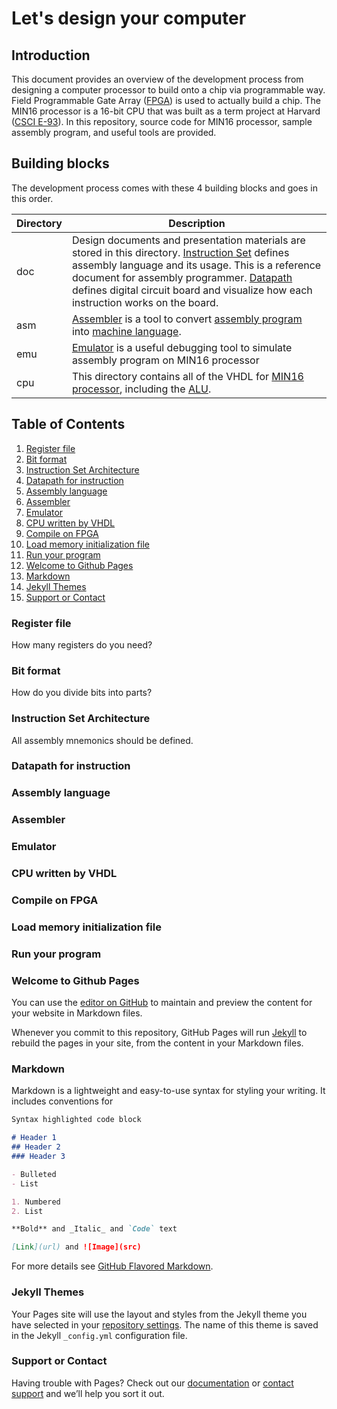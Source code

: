 Let's design your computer
===

## Introduction

This document provides an overview of the development process from designing a computer processor to build onto a chip via programmable way. Field Programmable Gate Array ([FPGA](https://www.terasic.com.tw/cgi-bin/page/archive.pl?Language=English&CategoryNo=165&No=502)) is used to actually build a chip. The MIN16 processor is a 16-bit CPU that was built as a term project at Harvard ([CSCI E-93](http://sites.fas.harvard.edu/~cscie287/fall2017/)). In this repository, source code for MIN16 processor, sample assembly program, and useful tools are provided.

## Building blocks

The development process comes with these 4 building blocks and goes in this order.

| Directory | Description |
| --------- |------------ |
| doc       | Design documents and presentation materials are stored in this directory. [Instruction Set](./doc/MIN16_Instruction_Set.pdf) defines assembly language and its usage. This is a reference document for assembly programmer. [Datapath](./doc/MIN16_Datapath_ALL.pdf) defines digital circuit board and visualize how each instruction works on the board. |
| asm       | [Assembler](./asm/parser/parser.c) is a tool to convert [assembly program](./asm/parser/sample3.txt) into [machine language](./asm/parser/sample3.mif). |
| emu       | [Emulator](./emu/emulator.c) is a useful debugging tool to simulate assembly program on MIN16 processor |
| cpu       | This directory contains all of the VHDL for [MIN16 processor](./cpu/min16/min16.vhd), including the [ALU](./cpu/min16/alu.vhd). |

## Table of Contents
1. [Register file](#register-file)
2. [Bit format](#bit-format)
3. [Instruction Set Architecture](#instruction-set-architecture)
4. [Datapath for instruction](#datapath-for-instruction)
5. [Assembly language](#assembly-language)
6. [Assembler](#assembler)
7. [Emulator](#emulator)
8. [CPU written by VHDL](#cpu-written-by-vhdl)
9. [Compile on FPGA](#compile-on-fpga)
10. [Load memory initialization file](#load-memory-initialization-file)
11. [Run your program](#run-your-program)
12. [Welcome to Github Pages](#welcome-to-github-pages)
13. [Markdown](#markdown)
14. [Jekyll Themes](#jekyll-themes)
15. [Support or Contact](#support-or-contact)

### Register file
How many registers do you need?

### Bit format
How do you divide bits into parts?

### Instruction Set Architecture
All assembly mnemonics should be defined.

### Datapath for instruction

### Assembly language

### Assembler

### Emulator

### CPU written by VHDL

### Compile on FPGA

### Load memory initialization file

### Run your program



### Welcome to Github Pages

You can use the [editor on GitHub](https://github.com/tanamim/MIN16/edit/master/README.md) to maintain and preview the content for your website in Markdown files.

Whenever you commit to this repository, GitHub Pages will run [Jekyll](https://jekyllrb.com/) to rebuild the pages in your site, from the content in your Markdown files.

### Markdown

Markdown is a lightweight and easy-to-use syntax for styling your writing. It includes conventions for

```markdown
Syntax highlighted code block

# Header 1
## Header 2
### Header 3

- Bulleted
- List

1. Numbered
2. List

**Bold** and _Italic_ and `Code` text

[Link](url) and ![Image](src)
```

For more details see [GitHub Flavored Markdown](https://guides.github.com/features/mastering-markdown/).

### Jekyll Themes

Your Pages site will use the layout and styles from the Jekyll theme you have selected in your [repository settings](https://github.com/tanamim/MIN16/settings). The name of this theme is saved in the Jekyll `_config.yml` configuration file.

### Support or Contact

Having trouble with Pages? Check out our [documentation](https://help.github.com/categories/github-pages-basics/) or [contact support](https://github.com/contact) and we’ll help you sort it out.
